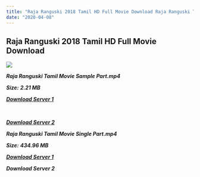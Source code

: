 ```yaml
---
title: "Raja Ranguski 2018 Tamil HD Full Movie Download Raja Ranguski Tamil HD Movie Download"
date: "2020-04-08"
---
```


## Raja Ranguski 2018 Tamil HD Full Movie Download

![](https://images.moviebuff.com/154f11fe-6907-4f64-87b6-21505fe53197?w=1000)

**_Raja Ranguski Tamil Movie Sample Part.mp4_**

**_Size:_** **_2.21 MB_**

**_[Download Server 1](http://b3.wetransfer.vip/files/Tamil{dd491190c7c44e72d5bc6265d8d28d52dc406d5dbea1734fee0f652b09d71bf7}20Movies/Tamil{dd491190c7c44e72d5bc6265d8d28d52dc406d5dbea1734fee0f652b09d71bf7}202018{dd491190c7c44e72d5bc6265d8d28d52dc406d5dbea1734fee0f652b09d71bf7}20Movies/Raja{dd491190c7c44e72d5bc6265d8d28d52dc406d5dbea1734fee0f652b09d71bf7}20Ranguski{dd491190c7c44e72d5bc6265d8d28d52dc406d5dbea1734fee0f652b09d71bf7}20(2018)/Raja{dd491190c7c44e72d5bc6265d8d28d52dc406d5dbea1734fee0f652b09d71bf7}20Ranguski{dd491190c7c44e72d5bc6265d8d28d52dc406d5dbea1734fee0f652b09d71bf7}20(2018){dd491190c7c44e72d5bc6265d8d28d52dc406d5dbea1734fee0f652b09d71bf7}20HDRip/Raja{dd491190c7c44e72d5bc6265d8d28d52dc406d5dbea1734fee0f652b09d71bf7}20Ranguski{dd491190c7c44e72d5bc6265d8d28d52dc406d5dbea1734fee0f652b09d71bf7}20(2018){dd491190c7c44e72d5bc6265d8d28d52dc406d5dbea1734fee0f652b09d71bf7}20Sample{dd491190c7c44e72d5bc6265d8d28d52dc406d5dbea1734fee0f652b09d71bf7}20(640x360).mp4)_**

**_[  
](http://b3.wetransfer.vip/files/Tamil{dd491190c7c44e72d5bc6265d8d28d52dc406d5dbea1734fee0f652b09d71bf7}20Movies/Tamil{dd491190c7c44e72d5bc6265d8d28d52dc406d5dbea1734fee0f652b09d71bf7}202018{dd491190c7c44e72d5bc6265d8d28d52dc406d5dbea1734fee0f652b09d71bf7}20Movies/Raja{dd491190c7c44e72d5bc6265d8d28d52dc406d5dbea1734fee0f652b09d71bf7}20Ranguski{dd491190c7c44e72d5bc6265d8d28d52dc406d5dbea1734fee0f652b09d71bf7}20(2018)/Raja{dd491190c7c44e72d5bc6265d8d28d52dc406d5dbea1734fee0f652b09d71bf7}20Ranguski{dd491190c7c44e72d5bc6265d8d28d52dc406d5dbea1734fee0f652b09d71bf7}20(2018){dd491190c7c44e72d5bc6265d8d28d52dc406d5dbea1734fee0f652b09d71bf7}20HDRip/Raja{dd491190c7c44e72d5bc6265d8d28d52dc406d5dbea1734fee0f652b09d71bf7}20Ranguski{dd491190c7c44e72d5bc6265d8d28d52dc406d5dbea1734fee0f652b09d71bf7}20(2018){dd491190c7c44e72d5bc6265d8d28d52dc406d5dbea1734fee0f652b09d71bf7}20Sample{dd491190c7c44e72d5bc6265d8d28d52dc406d5dbea1734fee0f652b09d71bf7}20(640x360).mp4)_**

**_[Download Server 2](http://b3.wetransfer.vip/files/Tamil{dd491190c7c44e72d5bc6265d8d28d52dc406d5dbea1734fee0f652b09d71bf7}20Movies/Tamil{dd491190c7c44e72d5bc6265d8d28d52dc406d5dbea1734fee0f652b09d71bf7}202018{dd491190c7c44e72d5bc6265d8d28d52dc406d5dbea1734fee0f652b09d71bf7}20Movies/Raja{dd491190c7c44e72d5bc6265d8d28d52dc406d5dbea1734fee0f652b09d71bf7}20Ranguski{dd491190c7c44e72d5bc6265d8d28d52dc406d5dbea1734fee0f652b09d71bf7}20(2018)/Raja{dd491190c7c44e72d5bc6265d8d28d52dc406d5dbea1734fee0f652b09d71bf7}20Ranguski{dd491190c7c44e72d5bc6265d8d28d52dc406d5dbea1734fee0f652b09d71bf7}20(2018){dd491190c7c44e72d5bc6265d8d28d52dc406d5dbea1734fee0f652b09d71bf7}20HDRip/Raja{dd491190c7c44e72d5bc6265d8d28d52dc406d5dbea1734fee0f652b09d71bf7}20Ranguski{dd491190c7c44e72d5bc6265d8d28d52dc406d5dbea1734fee0f652b09d71bf7}20(2018){dd491190c7c44e72d5bc6265d8d28d52dc406d5dbea1734fee0f652b09d71bf7}20Sample{dd491190c7c44e72d5bc6265d8d28d52dc406d5dbea1734fee0f652b09d71bf7}20(640x360).mp4)_**

**_Raja Ranguski Tamil Movie Single Part.mp4_**

**_Size:_** **_434.96 MB_**

**_[Download Server 1](http://b3.wetransfer.vip/files/Tamil{dd491190c7c44e72d5bc6265d8d28d52dc406d5dbea1734fee0f652b09d71bf7}20Movies/Tamil{dd491190c7c44e72d5bc6265d8d28d52dc406d5dbea1734fee0f652b09d71bf7}202018{dd491190c7c44e72d5bc6265d8d28d52dc406d5dbea1734fee0f652b09d71bf7}20Movies/Raja{dd491190c7c44e72d5bc6265d8d28d52dc406d5dbea1734fee0f652b09d71bf7}20Ranguski{dd491190c7c44e72d5bc6265d8d28d52dc406d5dbea1734fee0f652b09d71bf7}20(2018)/Raja{dd491190c7c44e72d5bc6265d8d28d52dc406d5dbea1734fee0f652b09d71bf7}20Ranguski{dd491190c7c44e72d5bc6265d8d28d52dc406d5dbea1734fee0f652b09d71bf7}20(2018){dd491190c7c44e72d5bc6265d8d28d52dc406d5dbea1734fee0f652b09d71bf7}20HDRip/Raja{dd491190c7c44e72d5bc6265d8d28d52dc406d5dbea1734fee0f652b09d71bf7}20Ranguski{dd491190c7c44e72d5bc6265d8d28d52dc406d5dbea1734fee0f652b09d71bf7}20(2018){dd491190c7c44e72d5bc6265d8d28d52dc406d5dbea1734fee0f652b09d71bf7}20Single{dd491190c7c44e72d5bc6265d8d28d52dc406d5dbea1734fee0f652b09d71bf7}20Part{dd491190c7c44e72d5bc6265d8d28d52dc406d5dbea1734fee0f652b09d71bf7}20(640x360).mp4)_**

**_Download Server 2_**

